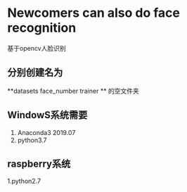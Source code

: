 # Newcomers can also do face recognition
 基于opencv人脸识别
## 分别创建名为
**datasets
face_number
trainer
**
的空文件夹
## WindowS系统需要
1. Anaconda3 2019.07
2. python3.7
## raspberry系统
1.python2.7
